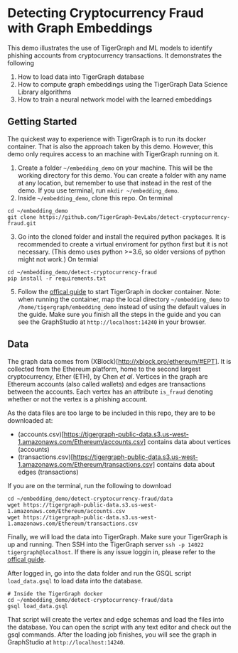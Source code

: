 # Detecting Cryptocurrency Fraud with Graph Embeddings

This demo illustrates the use of TigerGraph and ML models to identify phishing accounts from cryptocurrency transactions. It demonstrates the following
1. How to load data into TigerGraph database
2. How to compute graph embeddings using the TigerGraph Data Science Library algorithms
3. How to train a neural network model with the learned embeddings

## Getting Started

The quickest way to experience with TigerGraph is to run its docker container. That is also the approach taken by this demo. However, this demo only requires access to an machine with TigerGraph running on it. 

1. Create a folder `~/embedding_demo` on your machine. This will be the working directory for this demo. You can create a folder with any name at any location, but remember to use that instead in the rest of the demo. If you use terminal, run `mkdir ~/embedding_demo`.
3. Inside `~/embedding_demo`, clone this repo. On terminal
```
cd ~/embedding_demo
git clone https://github.com/TigerGraph-DevLabs/detect-cryptocurrency-fraud.git
```
3. Go into the cloned folder and install the required python packages. It is recommended to create a virtual enviroment for python first but it is not necessary. (This demo uses python >=3.6, so older versions of python might not work.) On termial
```
cd ~/embedding_demo/detect-cryptocurrency-fraud
pip install -r requirements.txt
```
5. Follow the [offical guide](https://docs.tigergraph.com/start/get-started/docker) to start TigerGraph in docker container. Note: when running the container, map the local directory `~/embedding_demo` to `/home/tigergraph/embedding_demo` instead of using the default values in the guide. Make sure you finish all the steps in the guide and you can see the GraphStudio at `http://localhost:14240` in your browser.

## Data

The graph data comes from (XBlock)[http://xblock.pro/ethereum/#EPT]. It is collected from the Ethereum platform, home to the second largest cryptocurrency, Ether (ETH), by Chen *et al*. Vertices in the graph are Ethereum accounts (also called wallets) and edges are transactions between the accounts. Each vertex has an attribute `is_fraud` denoting whether or not the vertex is a phishing account. 

As the data files are too large to be included in this repo, they are to be downloaded at:
* (accounts.csv)[https://tigergraph-public-data.s3.us-west-1.amazonaws.com/Ethereum/accounts.csv] contains data about vertices (accounts)
* (transactions.csv)[https://tigergraph-public-data.s3.us-west-1.amazonaws.com/Ethereum/transactions.csv] contains data about edges (transactions)

If you are on the terminal, run the following to download
```
cd ~/embedding_demo/detect-cryptocurrency-fraud/data
wget https://tigergraph-public-data.s3.us-west-1.amazonaws.com/Ethereum/accounts.csv
wget https://tigergraph-public-data.s3.us-west-1.amazonaws.com/Ethereum/transactions.csv
```

Finally, we will load the data into TigerGraph. Make sure your TigerGraph is up and running. Then SSH into the TigerGraph server
`ssh -p 14022 tigergraph@localhost`. If there is any issue loggin in, please refer to the [offical guide](https://docs.tigergraph.com/start/get-started/docker). 

After logged in, go into the data folder and run the GSQL script `load_data.gsql` to load data into the database.
```
# Inside the TigerGraph docker
cd ~/embedding_demo/detect-cryptocurrency-fraud/data
gsql load_data.gsql
```
That script will create the vertex and edge schemas and load the files into the database. You can open the script with any text editor and check out the gsql commands. After the loading job finishes, you will see the graph in GraphStudio at `http://localhost:14240`. 




